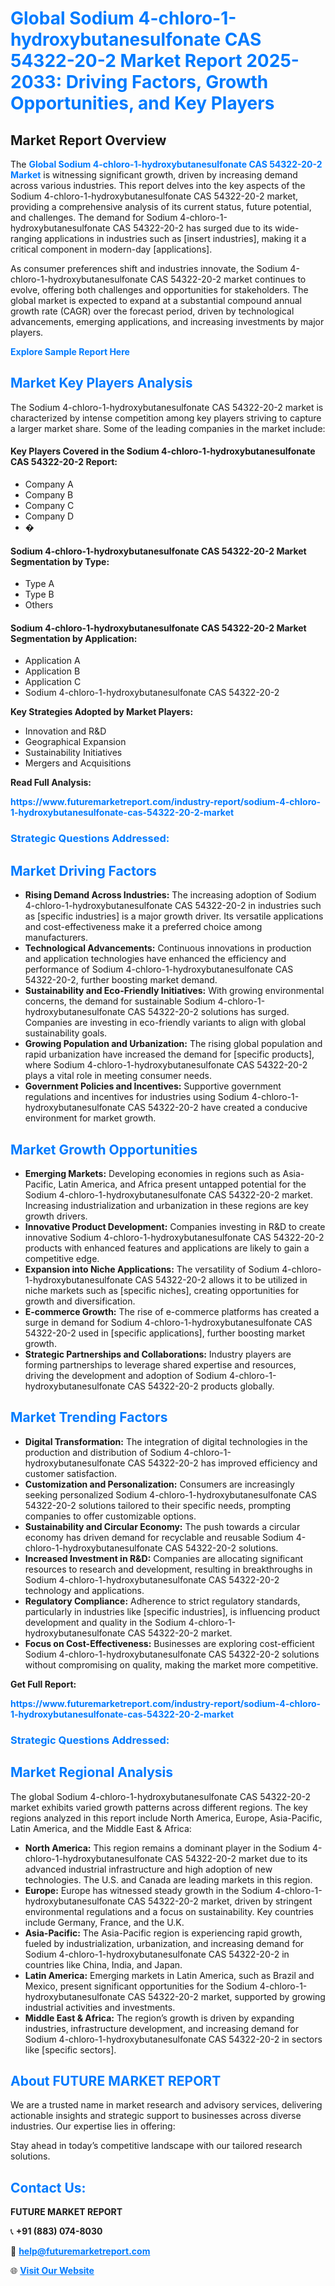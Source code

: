 <h1 style="color: #007BFF;">Global Sodium 4-chloro-1-hydroxybutanesulfonate CAS 54322-20-2 Market Report 2025-2033: Driving Factors, Growth Opportunities, and Key Players</h1>

<section id="overview">
<h2>Market Report Overview</h2>
<p>The <a href="https://www.futuremarketreport.com/industry-report/sodium-4-chloro-1-hydroxybutanesulfonate-cas-54322-20-2-market" style="color: #007BFF; text-decoration: none;"><strong>Global Sodium 4-chloro-1-hydroxybutanesulfonate CAS 54322-20-2 Market</strong></a> is witnessing significant growth, driven by increasing demand across various industries. This report delves into the key aspects of the Sodium 4-chloro-1-hydroxybutanesulfonate CAS 54322-20-2 market, providing a comprehensive analysis of its current status, future potential, and challenges. The demand for Sodium 4-chloro-1-hydroxybutanesulfonate CAS 54322-20-2 has surged due to its wide-ranging applications in industries such as [insert industries], making it a critical component in modern-day [applications].</p>
<p>As consumer preferences shift and industries innovate, the Sodium 4-chloro-1-hydroxybutanesulfonate CAS 54322-20-2 market continues to evolve, offering both challenges and opportunities for stakeholders. The global market is expected to expand at a substantial compound annual growth rate (CAGR) over the forecast period, driven by technological advancements, emerging applications, and increasing investments by major players.</p>
</section>

<section id="overview">
<p><a href="https://www.futuremarketreport.com/request-sample/reportId=111781" style="color: #007BFF; text-decoration: none;"><strong>Explore Sample Report Here</strong></a></p>
</section>

<section id="key-players">
<h2 style="color: #007BFF;">Market Key Players Analysis</h2>
<p>The Sodium 4-chloro-1-hydroxybutanesulfonate CAS 54322-20-2 market is characterized by intense competition among key players striving to capture a larger market share. Some of the leading companies in the market include:</p>
<h4>Key Players Covered in the Sodium 4-chloro-1-hydroxybutanesulfonate CAS 54322-20-2 Report:</h4>
<ul><li>Company A</li><li>Company B</li><li>Company C</li><li>Company D</li><li>�</li></ul>
<h4>Sodium 4-chloro-1-hydroxybutanesulfonate CAS 54322-20-2 Market Segmentation by Type:</h4>
<ul><li>Type A</li><li>Type B</li><li>Others</li></ul>

<h4>Sodium 4-chloro-1-hydroxybutanesulfonate CAS 54322-20-2 Market Segmentation by Application:</h4>
<ul><li>Application A</li><li>Application B</li><li>Application C</li><li>Sodium 4-chloro-1-hydroxybutanesulfonate CAS 54322-20-2</li></ul>
<p><strong>Key Strategies Adopted by Market Players:</strong></p>
<ul>
<li>Innovation and R&D</li>
<li>Geographical Expansion</li>
<li>Sustainability Initiatives</li>
<li>Mergers and Acquisitions</li>
</ul>
</section>

<section>
<p><strong>Read Full Analysis: </strong></p><a href="https://www.futuremarketreport.com/industry-report/sodium-4-chloro-1-hydroxybutanesulfonate-cas-54322-20-2-market" style="color: #007BFF; text-decoration: none;"><strong>https://www.futuremarketreport.com/industry-report/sodium-4-chloro-1-hydroxybutanesulfonate-cas-54322-20-2-market</strong></a>
<h3 style="color: #007BFF;">Strategic Questions Addressed:</h3>
</section>

<section id="driving-factors">
<h2 style="color: #007BFF;">Market Driving Factors</h2>
<ul>
<li><strong>Rising Demand Across Industries:</strong> The increasing adoption of Sodium 4-chloro-1-hydroxybutanesulfonate CAS 54322-20-2 in industries such as [specific industries] is a major growth driver. Its versatile applications and cost-effectiveness make it a preferred choice among manufacturers.</li>
<li><strong>Technological Advancements:</strong> Continuous innovations in production and application technologies have enhanced the efficiency and performance of Sodium 4-chloro-1-hydroxybutanesulfonate CAS 54322-20-2, further boosting market demand.</li>
<li><strong>Sustainability and Eco-Friendly Initiatives:</strong> With growing environmental concerns, the demand for sustainable Sodium 4-chloro-1-hydroxybutanesulfonate CAS 54322-20-2 solutions has surged. Companies are investing in eco-friendly variants to align with global sustainability goals.</li>
<li><strong>Growing Population and Urbanization:</strong> The rising global population and rapid urbanization have increased the demand for [specific products], where Sodium 4-chloro-1-hydroxybutanesulfonate CAS 54322-20-2 plays a vital role in meeting consumer needs.</li>
<li><strong>Government Policies and Incentives:</strong> Supportive government regulations and incentives for industries using Sodium 4-chloro-1-hydroxybutanesulfonate CAS 54322-20-2 have created a conducive environment for market growth.</li>
</ul>
</section>

<section id="growth-opportunities">
<h2 style="color: #007BFF;">Market Growth Opportunities</h2>
<ul>
<li><strong>Emerging Markets:</strong> Developing economies in regions such as Asia-Pacific, Latin America, and Africa present untapped potential for the Sodium 4-chloro-1-hydroxybutanesulfonate CAS 54322-20-2 market. Increasing industrialization and urbanization in these regions are key growth drivers.</li>
<li><strong>Innovative Product Development:</strong> Companies investing in R&D to create innovative Sodium 4-chloro-1-hydroxybutanesulfonate CAS 54322-20-2 products with enhanced features and applications are likely to gain a competitive edge.</li>
<li><strong>Expansion into Niche Applications:</strong> The versatility of Sodium 4-chloro-1-hydroxybutanesulfonate CAS 54322-20-2 allows it to be utilized in niche markets such as [specific niches], creating opportunities for growth and diversification.</li>
<li><strong>E-commerce Growth:</strong> The rise of e-commerce platforms has created a surge in demand for Sodium 4-chloro-1-hydroxybutanesulfonate CAS 54322-20-2 used in [specific applications], further boosting market growth.</li>
<li><strong>Strategic Partnerships and Collaborations:</strong> Industry players are forming partnerships to leverage shared expertise and resources, driving the development and adoption of Sodium 4-chloro-1-hydroxybutanesulfonate CAS 54322-20-2 products globally.</li>
</ul>
</section>

<section id="trending-factors">
<h2 style="color: #007BFF;">Market Trending Factors</h2>
<ul>
<li><strong>Digital Transformation:</strong> The integration of digital technologies in the production and distribution of Sodium 4-chloro-1-hydroxybutanesulfonate CAS 54322-20-2 has improved efficiency and customer satisfaction.</li>
<li><strong>Customization and Personalization:</strong> Consumers are increasingly seeking personalized Sodium 4-chloro-1-hydroxybutanesulfonate CAS 54322-20-2 solutions tailored to their specific needs, prompting companies to offer customizable options.</li>
<li><strong>Sustainability and Circular Economy:</strong> The push towards a circular economy has driven demand for recyclable and reusable Sodium 4-chloro-1-hydroxybutanesulfonate CAS 54322-20-2 solutions.</li>
<li><strong>Increased Investment in R&D:</strong> Companies are allocating significant resources to research and development, resulting in breakthroughs in Sodium 4-chloro-1-hydroxybutanesulfonate CAS 54322-20-2 technology and applications.</li>
<li><strong>Regulatory Compliance:</strong> Adherence to strict regulatory standards, particularly in industries like [specific industries], is influencing product development and quality in the Sodium 4-chloro-1-hydroxybutanesulfonate CAS 54322-20-2 market.</li>
<li><strong>Focus on Cost-Effectiveness:</strong> Businesses are exploring cost-efficient Sodium 4-chloro-1-hydroxybutanesulfonate CAS 54322-20-2 solutions without compromising on quality, making the market more competitive.</li>
</ul>
</section>

<section>
<p><strong>Get Full Report: </strong></p><a href="https://www.futuremarketreport.com/industry-report/sodium-4-chloro-1-hydroxybutanesulfonate-cas-54322-20-2-market" style="color: #007BFF; text-decoration: none;"><strong>https://www.futuremarketreport.com/industry-report/sodium-4-chloro-1-hydroxybutanesulfonate-cas-54322-20-2-market</strong></a>
<h3 style="color: #007BFF;">Strategic Questions Addressed:</h3>
</section>


<section id="regional-analysis">
<h2 style="color: #007BFF;">Market Regional Analysis</h2>
<p>The global Sodium 4-chloro-1-hydroxybutanesulfonate CAS 54322-20-2 market exhibits varied growth patterns across different regions. The key regions analyzed in this report include North America, Europe, Asia-Pacific, Latin America, and the Middle East & Africa:</p>
<ul>
<li><strong>North America:</strong> This region remains a dominant player in the Sodium 4-chloro-1-hydroxybutanesulfonate CAS 54322-20-2 market due to its advanced industrial infrastructure and high adoption of new technologies. The U.S. and Canada are leading markets in this region.</li>
<li><strong>Europe:</strong> Europe has witnessed steady growth in the Sodium 4-chloro-1-hydroxybutanesulfonate CAS 54322-20-2 market, driven by stringent environmental regulations and a focus on sustainability. Key countries include Germany, France, and the U.K.</li>
<li><strong>Asia-Pacific:</strong> The Asia-Pacific region is experiencing rapid growth, fueled by industrialization, urbanization, and increasing demand for Sodium 4-chloro-1-hydroxybutanesulfonate CAS 54322-20-2 in countries like China, India, and Japan.</li>
<li><strong>Latin America:</strong> Emerging markets in Latin America, such as Brazil and Mexico, present significant opportunities for the Sodium 4-chloro-1-hydroxybutanesulfonate CAS 54322-20-2 market, supported by growing industrial activities and investments.</li>
<li><strong>Middle East & Africa:</strong> The region’s growth is driven by expanding industries, infrastructure development, and increasing demand for Sodium 4-chloro-1-hydroxybutanesulfonate CAS 54322-20-2 in sectors like [specific sectors].</li>
</ul>
</section>

<footer>
<h2 style="color: #007BFF;">About FUTURE MARKET REPORT</h2>
<p>We are a trusted name in market research and advisory services, delivering actionable insights and strategic support to businesses across diverse industries. Our expertise lies in offering:</p>

<p>Stay ahead in today’s competitive landscape with our tailored research solutions.</p>

<h2 style="color: #007BFF;">Contact Us:</h2>
<p><strong>FUTURE MARKET REPORT</strong></p>
<p>📞 <strong>+91 (883) 074-8030</strong></p>
<p>📧 <strong><a href="mailto:help@futuremarketreport.com" style="color: #007BFF;">help@futuremarketreport.com</a></strong></p>
<p>🌐 <strong><a href="https://www.futuremarketreport.com/" style="color: #007BFF;">Visit Our Website</a></strong></p>
</footer>